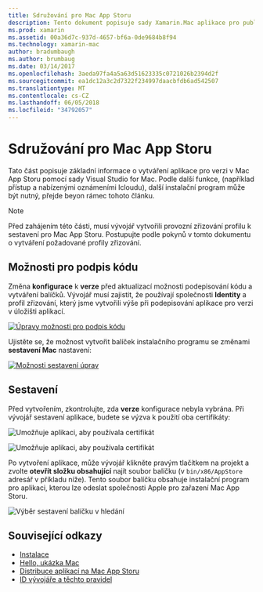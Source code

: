 ```yaml
---
title: Sdružování pro Mac App Storu
description: Tento dokument popisuje sady Xamarin.Mac aplikace pro publikaci na Mac App Storu. Popisuje možnosti podepisování a vytváření kódu.
ms.prod: xamarin
ms.assetid: 00a36d7c-937d-4657-bf6a-0de9684b8f94
ms.technology: xamarin-mac
author: bradumbaugh
ms.author: brumbaug
ms.date: 03/14/2017
ms.openlocfilehash: 3aeda97fa4a5a63d51623335c0721026b2394d2f
ms.sourcegitcommit: ea1dc12a3c2d7322f234997daacbfdb6ad542507
ms.translationtype: MT
ms.contentlocale: cs-CZ
ms.lasthandoff: 06/05/2018
ms.locfileid: "34792057"
---
```

# <a name="bundling-for-the-mac-app-store"></a>Sdružování pro Mac App Storu

Tato část popisuje základní informace o vytváření aplikace pro verzi v Mac App Storu pomocí sady Visual Studio for Mac. Podle další funkce, (například přístup a nabízenými oznámeními Icloudu), další instalační program může být nutný, přejde beyon rámec tohoto článku.

> [!NOTE]
> Před zahájením této části, musí vývojář vytvořili provozní zřizování profilu k sestavení pro Mac App Storu. Postupujte podle pokynů v tomto dokumentu o vytváření požadované profily zřizování.

## <a name="code-signing-options"></a>Možnosti pro podpis kódu

Změna **konfigurace** k **verze** před aktualizací možnosti podepisování kódu a vytváření balíčků. Vývojář musí zajistit, že používají společnosti **Identity** a profil zřizování, který jsme vytvořili výše při podepisování aplikace pro verzi v úložišti aplikací.

 [![Úpravy možnosti pro podpis kódu](bundling-images/config02.png "úpravy možnosti pro podpis kódu")](bundling-images/config02-large.png#lightbox)

Ujistěte se, že možnost vytvořit balíček instalačního programu se změnami **sestavení Mac** nastavení:

[![Možnosti sestavení úprav](bundling-images/config03.png "sestavení možnosti úprav")](bundling-images/config03-large.png#lightbox)

## <a name="build"></a>Sestavení

Před vytvořením, zkontrolujte, zda **verze** konfigurace nebyla vybrána. Při vývojář sestavení aplikace, budete se výzva k použití oba certifikáty:

 ![Umožňuje aplikaci, aby používala certifikát](bundling-images/image62.png "umožňuje aplikaci, aby používala certifikát")

 ![Umožňuje aplikaci, aby používala certifikát](bundling-images/image63.png "umožňuje aplikaci, aby používala certifikát")

Po vytvoření aplikace, může vývojář klikněte pravým tlačítkem na projekt a zvolte **otevřít složku obsahující** najít soubor balíčku (v `bin/x86/AppStore` adresář v příkladu níže).  Tento soubor balíčku obsahuje instalační program pro aplikaci, kterou lze odeslat společnosti Apple pro zařazení Mac App Storu.

 ![Výběr sestavení balíčku v hledání](bundling-images/image64.png "výběr balíčku sestavení v hledání")


## <a name="related-links"></a>Související odkazy

- [Instalace](/visualstudio/mac/installation/)
- [Hello, ukázka Mac](~/mac/get-started/hello-mac.md)
- [Distribuce aplikací na Mac App Storu](https://developer.apple.com/devcenter/mac/checklist/)
- [ID vývojáře a těchto pravidel](https://developer.apple.com/resources/developer-id/)
